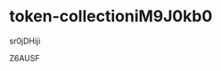 # token-collectioniM9J0kb0
































































sr0jDHiji



Z6AUSF
